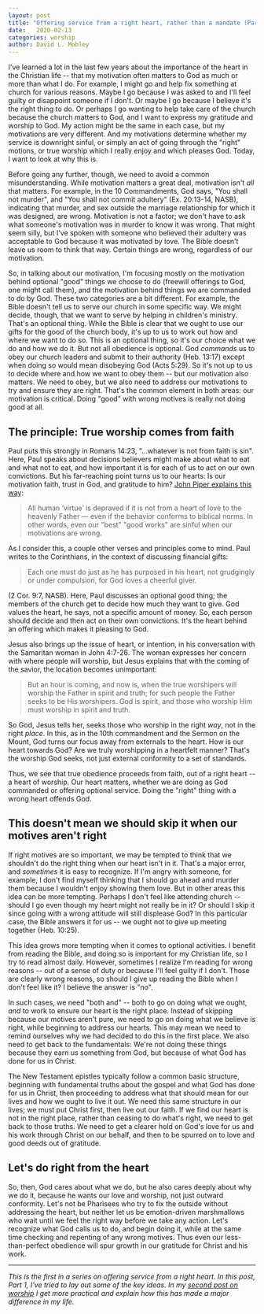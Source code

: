 ```yaml
---
layout: post
title: "Offering service from a right heart, rather than a mandate (Part 1)"
date:   2020-02-13
categories: worship
author: David L. Mobley
---
```


I've learned a lot in the last few years about the importance of the heart in the Christian life -- that my motivation often matters to God as much or more than what I do. For example, I might go and help fix something at church for various reasons. Maybe I go because I was asked to and I'll feel guilty or disappoint someone if I don't. Or maybe I go because I believe it's the right thing to do. Or perhaps I go wanting to help take care of the church because the church matters to God, and I want to express my gratitude and worship to God. My action might be the same in each case, but my motivations are very different. And my motivations determine whether my service is downright sinful, or simply an act of going through the "right" motions, or true worship which I really enjoy and which pleases God. Today, I want to look at why this is.

Before going any further, though, we need to avoid a common misunderstanding. While motivation matters a great deal, motivation isn't *all* that matters. For example, in the 10 Commandments, God says, "You shall not murder", and "You shall not commit adultery" (Ex. 20:13-14, NASB), indicating that murder, and sex outside the marriage relationship for which it was designed, are wrong. Motivation is not a factor; we don't have to ask what someone's motivation was in murder to know it was wrong. That might seem silly, but I've spoken with someone who believed their adultery was acceptable to God because it was motivated by love. The Bible doesn't leave us room to think that way. Certain things are wrong, regardless of our motivation.

So, in talking about our motivation, I'm focusing mostly on the motivation behind optional "good" things we choose to do (freewill offerings to God, one might call them), and the motivation behind things we are commanded to do by God. These two categories are a bit different. For example, the Bible doesn't tell us to serve our church in some specific way. We might decide, though, that we want to serve by helping in children's ministry. That's an optional thing. While the Bible is clear that we ought to use our gifts for the good of the church body, it's up to us to work out how and where we want to do so. This is an optional thing, so it's our choice what we do and how we do it. But not all obedience is optional. God *commands* us to obey our church leaders and submit to their authority (Heb. 13:17) except when doing so would mean disobeying God (Acts 5:29). So it's not up to us to decide where and how we want to obey them -- but our motivation also matters. We need to obey, but we also need to address our motivations to try and ensure they are right. That's the common element in both areas: our motivation is critical. Doing "good" with wrong motives is really not doing good at all.

## The principle: True worship comes from faith

Paul puts this strongly in Romans 14:23, "...whatever is not from faith is sin". Here, Paul speaks about decisions believers might make about what to eat and what not to eat, and how important it is for each of us to act on our own convictions. But his far-reaching point turns us to our hearts: Is our motivation faith, trust in God, and gratitude to him? [John Piper explains this way](https://www.desiringgod.org/articles/whatever-is-not-from-faith-is-sin-really):
> All human ‘virtue’ is depraved if it is not from a heart of love to the heavenly Father — even if the behavior conforms to biblical norms.
In other words, even our "best" "good works" are sinful when our motivations are wrong.

As I consider this, a couple other verses and principles come to mind. Paul writes to the Corinthians, in the context of discussing financial gifts:
> Each one must do just as he has purposed in his heart, not grudgingly or under compulsion, for God loves a cheerful giver.

(2 Cor. 9:7, NASB). Here, Paul discusses an optional good thing; the members of the church get to decide how much they want to give. God values the heart, he says, not a specific amount of money. So, each person should decide and then act on their own convictions. It's the heart behind an offering which makes it pleasing to God.

Jesus also brings up the issue of heart, or intention, in his conversation with the Samaritan woman in John 4:7-26. The woman expresses her concern with where people will worship, but Jesus explains that with the coming of the savior, the location becomes unimportant:
>  But an hour is coming, and now is, when the true worshipers will worship the Father in spirit and truth; for such people the Father seeks to be His worshipers. God is spirit, and those who worship Him must worship in spirit and truth.

So God, Jesus tells her, seeks those who worship in the right *way*, not in the right *place*. In this, as in the 10th commandment and the Sermon on the Mount, God turns our focus away from externals to the heart. How is our heart towards God? Are we truly worshipping in a heartfelt manner? That's the worship God seeks, not just external conformity to a set of standards.

Thus, we see that true obedience proceeds from faith, out of a right heart -- a heart of worship. Our heart matters, whether we are doing as God commanded or offering optional service. Doing the "right" thing with a wrong heart offends God.

## This doesn't mean we should skip it when our motives aren't right

If right motives are so important, we may be tempted to think that we shouldn't do the right thing when our heart isn't in it. That's a major error, and *sometimes* it is easy to recognize. If I'm angry with someone, for example, I don't find myself thinking that I should go ahead and murder them because I wouldn't enjoy showing them love. But in other areas this idea can be more tempting. Perhaps I don't feel like attending church -- should I go even though my heart might not really be in it? Or should I skip it since going with a wrong attitude will still displease God? In this particular case, the Bible answers it for us -- we ought not to give up meeting together (Heb. 10:25).

This idea grows more tempting when it comes to optional activities. I benefit from reading the Bible, and doing so is important for my Christian life, so I try to read almost daily.  However, sometimes I realize I'm reading for wrong reasons -- out of a sense of duty or because I'll feel guilty if I don't. Those are clearly wrong reasons, so should I give up reading the Bible when I don't feel like it? I believe the answer is "no".

In such cases, we need "both and" -- both to go on doing what we ought, *and* to work to ensure our heart is the right place. Instead of skipping because our motives aren't pure, we need to go on doing what we believe is right, while beginning to address our hearts. This may mean we need to remind ourselves why we had decided to do this in the first place. We also need to get back to the fundamentals: We're not doing these things because they earn us something from God, but because of what God has done for us in Christ.

The New Testament epistles typically follow a common basic structure, beginning with fundamental truths about the gospel and what God has done for us in Christ, then proceeding to address what that should mean for our lives and how we ought to live it out. We need this same structure in our lives; we must put Christ first, then live out our faith. If we find our heart is not in the right place, rather than ceasing to do what's right, we need to get back to those truths. We need to get a clearer hold on God's love for us and his work through Christ on our behalf, and then to be spurred on to love and good deeds out of gratitude.

## Let's do right from the heart

So, then, God cares about what we do, but he also cares deeply about why we do it, because he wants our love and worship, not just outward conformity. Let's not be Pharisees who try to fix the outside without addressing the heart, but neither let us be emotion-driven marshmallows who wait until we feel the right way before we take any action. Let's recognize what God calls us to do, and begin doing it, while at the same time checking and repenting of any wrong motives. Thus even our less-than-perfect obedience will spur growth in our gratitude for Christ and his work.

---

*This is the first in a series on offering service from a right heart. In this post, Part 1, I've tried to lay out some of the key ideas. In my [second post on worship](https://heisfaithful.github.io/worship/2020/03/05/worship2.html) I get more practical and explain how this has made a major difference in my life.*

